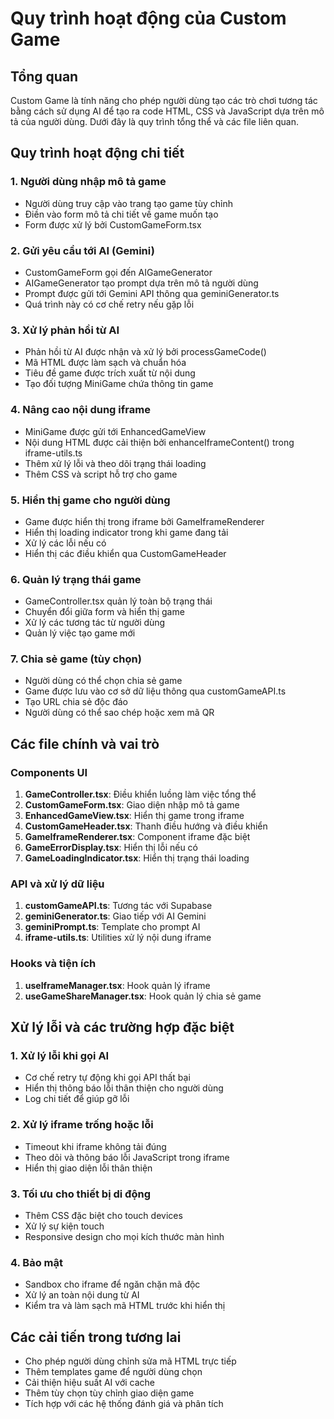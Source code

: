 
# Quy trình hoạt động của Custom Game

## Tổng quan

Custom Game là tính năng cho phép người dùng tạo các trò chơi tương tác bằng cách sử dụng AI để tạo ra code HTML, CSS và JavaScript dựa trên mô tả của người dùng. Dưới đây là quy trình tổng thể và các file liên quan.

## Quy trình hoạt động chi tiết

### 1. Người dùng nhập mô tả game
- Người dùng truy cập vào trang tạo game tùy chỉnh
- Điền vào form mô tả chi tiết về game muốn tạo
- Form được xử lý bởi CustomGameForm.tsx

### 2. Gửi yêu cầu tới AI (Gemini)
- CustomGameForm gọi đến AIGameGenerator
- AIGameGenerator tạo prompt dựa trên mô tả người dùng
- Prompt được gửi tới Gemini API thông qua geminiGenerator.ts
- Quá trình này có cơ chế retry nếu gặp lỗi

### 3. Xử lý phản hồi từ AI
- Phản hồi từ AI được nhận và xử lý bởi processGameCode()
- Mã HTML được làm sạch và chuẩn hóa
- Tiêu đề game được trích xuất từ nội dung
- Tạo đối tượng MiniGame chứa thông tin game

### 4. Nâng cao nội dung iframe
- MiniGame được gửi tới EnhancedGameView
- Nội dung HTML được cải thiện bởi enhanceIframeContent() trong iframe-utils.ts
- Thêm xử lý lỗi và theo dõi trạng thái loading
- Thêm CSS và script hỗ trợ cho game

### 5. Hiển thị game cho người dùng
- Game được hiển thị trong iframe bởi GameIframeRenderer
- Hiển thị loading indicator trong khi game đang tải
- Xử lý các lỗi nếu có
- Hiển thị các điều khiển qua CustomGameHeader

### 6. Quản lý trạng thái game
- GameController.tsx quản lý toàn bộ trạng thái
- Chuyển đổi giữa form và hiển thị game
- Xử lý các tương tác từ người dùng
- Quản lý việc tạo game mới

### 7. Chia sẻ game (tùy chọn)
- Người dùng có thể chọn chia sẻ game
- Game được lưu vào cơ sở dữ liệu thông qua customGameAPI.ts
- Tạo URL chia sẻ độc đáo
- Người dùng có thể sao chép hoặc xem mã QR

## Các file chính và vai trò

### Components UI
1. **GameController.tsx**: Điều khiển luồng làm việc tổng thể
2. **CustomGameForm.tsx**: Giao diện nhập mô tả game
3. **EnhancedGameView.tsx**: Hiển thị game trong iframe
4. **CustomGameHeader.tsx**: Thanh điều hướng và điều khiển
5. **GameIframeRenderer.tsx**: Component iframe đặc biệt
6. **GameErrorDisplay.tsx**: Hiển thị lỗi nếu có
7. **GameLoadingIndicator.tsx**: Hiển thị trạng thái loading

### API và xử lý dữ liệu
1. **customGameAPI.ts**: Tương tác với Supabase
2. **geminiGenerator.ts**: Giao tiếp với AI Gemini
3. **geminiPrompt.ts**: Template cho prompt AI
4. **iframe-utils.ts**: Utilities xử lý nội dung iframe

### Hooks và tiện ích
1. **useIframeManager.tsx**: Hook quản lý iframe
2. **useGameShareManager.tsx**: Hook quản lý chia sẻ game

## Xử lý lỗi và các trường hợp đặc biệt

### 1. Xử lý lỗi khi gọi AI
- Cơ chế retry tự động khi gọi API thất bại
- Hiển thị thông báo lỗi thân thiện cho người dùng
- Log chi tiết để giúp gỡ lỗi

### 2. Xử lý iframe trống hoặc lỗi
- Timeout khi iframe không tải đúng
- Theo dõi và thông báo lỗi JavaScript trong iframe
- Hiển thị giao diện lỗi thân thiện

### 3. Tối ưu cho thiết bị di động
- Thêm CSS đặc biệt cho touch devices
- Xử lý sự kiện touch
- Responsive design cho mọi kích thước màn hình

### 4. Bảo mật
- Sandbox cho iframe để ngăn chặn mã độc
- Xử lý an toàn nội dung từ AI
- Kiểm tra và làm sạch mã HTML trước khi hiển thị

## Các cải tiến trong tương lai
- Cho phép người dùng chỉnh sửa mã HTML trực tiếp
- Thêm templates game để người dùng chọn
- Cải thiện hiệu suất AI với cache
- Thêm tùy chọn tùy chỉnh giao diện game
- Tích hợp với các hệ thống đánh giá và phân tích
